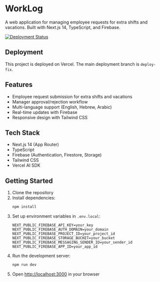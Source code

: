 # WorkLog

A web application for managing employee requests for extra shifts and vacations. Built with Next.js 14, TypeScript, and Firebase.

[![Deployment Status](https://img.shields.io/badge/deployment-active-green)](https://worklog-git-deploy-fix-yossibuhnik.vercel.app/)

## Deployment

This project is deployed on Vercel. The main deployment branch is `deploy-fix`.

## Features

- Employee request submission for extra shifts and vacations
- Manager approval/rejection workflow
- Multi-language support (English, Hebrew, Arabic)
- Real-time updates with Firebase
- Responsive design with Tailwind CSS

## Tech Stack

- Next.js 14 (App Router)
- TypeScript
- Firebase (Authentication, Firestore, Storage)
- Tailwind CSS
- Vercel AI SDK

## Getting Started

1. Clone the repository
2. Install dependencies:
   ```bash
   npm install
   ```
3. Set up environment variables in `.env.local`:
   ```
   NEXT_PUBLIC_FIREBASE_API_KEY=your_key
   NEXT_PUBLIC_FIREBASE_AUTH_DOMAIN=your_domain
   NEXT_PUBLIC_FIREBASE_PROJECT_ID=your_project_id
   NEXT_PUBLIC_FIREBASE_STORAGE_BUCKET=your_bucket
   NEXT_PUBLIC_FIREBASE_MESSAGING_SENDER_ID=your_sender_id
   NEXT_PUBLIC_FIREBASE_APP_ID=your_app_id
   ```
4. Run the development server:
   ```bash
   npm run dev
   ```
5. Open [http://localhost:3000](http://localhost:3000) in your browser